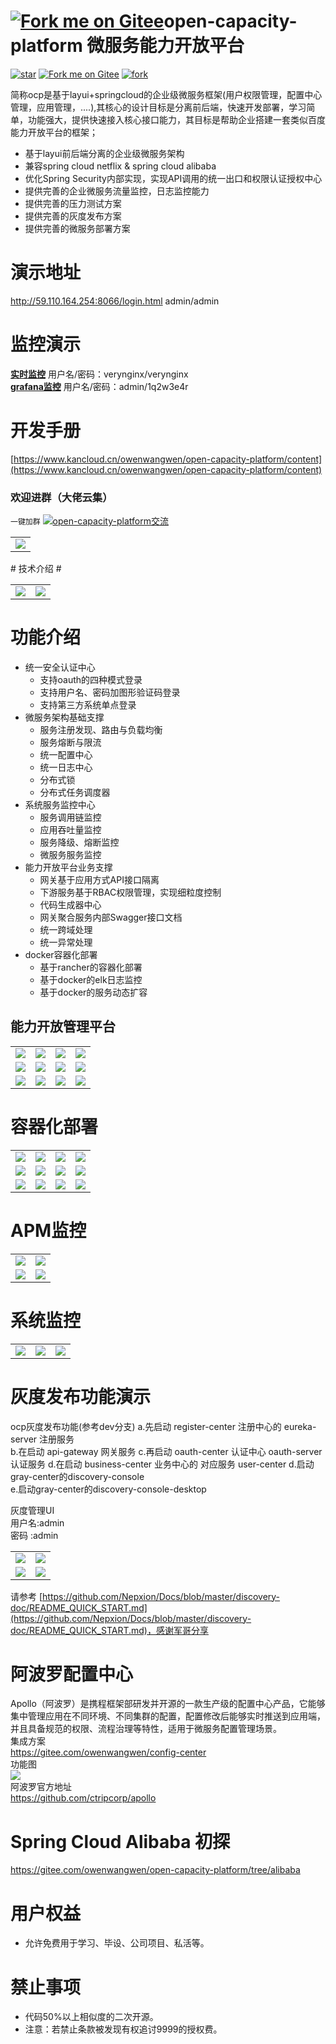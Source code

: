 # [![Fork me on Gitee](https://gitee.com/owenwangwen/open-capacity-platform/widgets/widget_5.svg)](https://gitee.com/owenwangwen/open-capacity-platform)open-capacity-platform 微服务能力开放平台 
[![star](https://gitee.com/owenwangwen/open-capacity-platform/badge/star.svg?theme=white)](https://gitee.com/owenwangwen/open-capacity-platform/stargazers)
[![Fork me on Gitee](https://gitee.com/owenwangwen/open-capacity-platform/widgets/widget_6.svg)](https://gitee.com/owenwangwen/open-capacity-platform)
[![fork](https://gitee.com/owenwangwen/open-capacity-platform/badge/fork.svg?theme=white)](https://gitee.com/owenwangwen/open-capacity-platform/members)

简称ocp是基于layui+springcloud的企业级微服务框架(用户权限管理，配置中心管理，应用管理，....),其核心的设计目标是分离前后端，快速开发部署，学习简单，功能强大，提供快速接入核心接口能力，其目标是帮助企业搭建一套类似百度能力开放平台的框架；  
- 基于layui前后端分离的企业级微服务架构  
- 兼容spring cloud netflix & spring cloud alibaba  
- 优化Spring Security内部实现，实现API调用的统一出口和权限认证授权中心  
- 提供完善的企业微服务流量监控，日志监控能力   
- 提供完善的压力测试方案  
- 提供完善的灰度发布方案  
- 提供完善的微服务部署方案       

# **演示地址** #
http://59.110.164.254:8066/login.html  admin/admin   


# **监控演示** #
<a target="_blank" href="http://106.13.3.200/verynginx/index.html">**实时监控**</a> 用户名/密码：verynginx/verynginx       
<a target="_blank" href="http://106.13.3.200:3000/#">**grafana监控**</a> 用户名/密码：admin/1q2w3e4r    

# 开发手册  
 [https://www.kancloud.cn/owenwangwen/open-capacity-platform/content](https://www.kancloud.cn/owenwangwen/open-capacity-platform/content)

### 欢迎进群（大佬云集）
`一键加群`
<a target="_blank" href="https://jq.qq.com/?_wv=1027&k=5JSjd5D"><img border="0" src="//pub.idqqimg.com/wpa/images/group.png" alt="open-capacity-platform交流" title="open-capacity-platform交流"></a>        
<table>
	<tr>
            <td><img src=https://images.gitee.com/uploads/images/2019/0604/143151_36a5c07e_869801.png "屏幕截图.png" />
	</tr>
</table>
# 技术介绍  #
<table>
	<tr>
		<td><img src="https://images.gitee.com/uploads/images/2019/0523/091013_fffdcf8b_869801.png "屏幕截图.png"></td>
		<td><img src="https://images.gitee.com/uploads/images/2019/0531/151440_a763b84e_869801.png "屏幕截图.png" ></td>
    </tr>
	
</table>

# **功能介绍** #  
- 统一安全认证中心
	- 支持oauth的四种模式登录
	- 支持用户名、密码加图形验证码登录
	- 支持第三方系统单点登录
- 微服务架构基础支撑
	- 服务注册发现、路由与负载均衡
	- 服务熔断与限流
	- 统一配置中心
	- 统一日志中心
	- 分布式锁
	- 分布式任务调度器
- 系统服务监控中心
	- 服务调用链监控 
	- 应用吞吐量监控 
	- 服务降级、熔断监控
	- 微服务服务监控
- 能力开放平台业务支撑
	- 网关基于应用方式API接口隔离
	- 下游服务基于RBAC权限管理，实现细粒度控制
	- 代码生成器中心  
	- 网关聚合服务内部Swagger接口文档
	- 统一跨域处理
	- 统一异常处理
- docker容器化部署
	- 基于rancher的容器化部署
	- 基于docker的elk日志监控
	- 基于docker的服务动态扩容 

## 能力开放管理平台   

<table>
	<tr>
        <td><img src="https://images.gitee.com/uploads/images/2019/0330/112405_4b826028_869801.png "屏幕截图.png"/></td>
        <td><img src="https://images.gitee.com/uploads/images/2019/0110/231916_74fcbc85_1441068.png"/></td>
        <td><img src="https://images.gitee.com/uploads/images/2019/0110/231924_0ab3f997_1441068.png"/></td>
        <td><img src="https://images.gitee.com/uploads/images/2019/0110/231924_0ab3f997_1441068.png"/></td>
    </tr>
    <tr>
        <td><img src="https://images.gitee.com/uploads/images/2019/0110/231923_4e42ff5d_1441068.png"/></td>
        <td><img src="https://images.gitee.com/uploads/images/2019/0329/212209_2ba53e32_869801.png "服务治理.png"/></td>
        <td><img src="https://images.gitee.com/uploads/images/2019/0126/125449_9b960f05_1147840.png"/></td>
        <td><img src="https://images.gitee.com/uploads/images/2019/0126/125449_baa02383_1147840.png"/></td>
    </tr>
    <tr>
        <td><img src="https://images.gitee.com/uploads/images/2019/0110/231932_6e2ce5f5_1441068.png"/></td>
        <td><img src="https://images.gitee.com/uploads/images/2019/0126/125449_7a3dec37_1147840.png"/></td>
        <td><img src="https://images.gitee.com/uploads/images/2019/0329/212515_6b74c76a_869801.png "屏幕截图.png"/></td>
        <td><img src="https://images.gitee.com/uploads/images/2019/0329/212356_27ecb030_869801.png "111.png"/></td>
    </tr>
</table>

# 容器化部署     
<table>
	<tr>
        <td><img src="https://images.gitee.com/uploads/images/2019/0126/125453_6682dba8_1147840.png"/></td>
        <td><img src="https://images.gitee.com/uploads/images/2019/0126/125453_3831567a_1147840.png"/></td>
        <td><img src="https://images.gitee.com/uploads/images/2019/0126/125454_b04fbc0d_1147840.png"/></td>
        <td><img src="https://images.gitee.com/uploads/images/2019/0126/125454_1f9ce4e8_1147840.png"/></td>
    </tr>
	<tr>
        <td><img src="https://images.gitee.com/uploads/images/2019/0126/125454_272e0e79_1147840.png"/></td>
        <td><img src="https://images.gitee.com/uploads/images/2019/0126/125455_0f0278dd_1147840.png"/></td>
        <td><img src="https://images.gitee.com/uploads/images/2019/0126/125455_05a5b463_1147840.png"/></td>
        <td><img src="https://images.gitee.com/uploads/images/2019/0126/125455_4827ecff_1147840.png"/></td>
    </tr>
    <tr>
        <td><img src="https://images.gitee.com/uploads/images/2019/0126/125456_7cf25a83_1147840.png"/></td>
        <td><img src="https://images.gitee.com/uploads/images/2019/0126/125456_bbac1fb9_1147840.png"/></td>
        <td><img src="https://images.gitee.com/uploads/images/2019/0126/125456_5c697b5f_1147840.png"/></td>
        <td><img src="https://images.gitee.com/uploads/images/2019/0126/125457_397161e8_1147840.png"/></td>
    </tr>
</table>
 
#  APM监控
<table>
	<tr>
        <td><img src="https://images.gitee.com/uploads/images/2019/0330/105610_52def254_869801.png "屏幕截图.png"/></td>
        <td><img src="https://images.gitee.com/uploads/images/2019/0330/105638_5c7ab9ac_869801.png "屏幕截图.png"/></td>
    </tr>
	<tr>
        <td><img src="https://images.gitee.com/uploads/images/2019/0330/105713_c9c94365_869801.png "屏幕截图.png"/></td>
        <td><img src="https://images.gitee.com/uploads/images/2019/0330/105736_ac478159_869801.png "屏幕截图.png"/></td>
    </tr>
     
</table>

# 系统监控 #
<table>
	<tr>
		<td><img src="https://images.gitee.com/uploads/images/2019/0523/085501_ee047496_869801.png "屏幕截图.png""/></td>
        <td><img src="https://images.gitee.com/uploads/images/2019/0401/230332_f777ea8d_869801.png "屏幕截图.png"/></td>
        <td><img src="https://images.gitee.com/uploads/images/2019/0401/230430_3eb6b5e0_869801.png "屏幕截图.png"/></td>
    </tr>
</table>

#  灰度发布功能演示   
 
ocp灰度发布功能(参考dev分支) 
a.先启动 register-center 注册中心的 eureka-server 注册服务  
b.在启动 api-gateway 网关服务 
c.再启动 oauth-center 认证中心 oauth-server 认证服务 
d.在启动 business-center 业务中心的 对应服务 user-center 
d.启动gray-center的discovery-console  
e.启动gray-center的discovery-console-desktop    
 
灰度管理UI  
用户名:admin      
密码  :admin  

<table>
	<tr>
        <td><img src="https://images.gitee.com/uploads/images/2019/0126/125451_c3b6224d_1147840.png"/></td>
        <td><img src="https://images.gitee.com/uploads/images/2019/0126/125450_b42073c5_1147840.png"/></td>
    </tr>
	<tr>
        <td><img src="https://images.gitee.com/uploads/images/2019/0126/125450_66e3a8db_1147840.png"/></td>
        <td><img src="https://images.gitee.com/uploads/images/2019/0126/125451_28b1bc41_1147840.png"/></td>
    </tr>
     
</table>

请参考
[https://github.com/Nepxion/Docs/blob/master/discovery-doc/README_QUICK_START.md](https://github.com/Nepxion/Docs/blob/master/discovery-doc/README_QUICK_START.md)，感谢军哥分享  

# 阿波罗配置中心
Apollo（阿波罗）是携程框架部研发并开源的一款生产级的配置中心产品，它能够集中管理应用在不同环境、不同集群的配置，配置修改后能够实时推送到应用端，并且具备规范的权限、流程治理等特性，适用于微服务配置管理场景。  
集成方案  
https://gitee.com/owenwangwen/config-center  
功能图  
![](https://images.gitee.com/uploads/images/2019/0525/185527_3e2e61a9_1441068.jpeg)   
阿波罗官方地址   
https://github.com/ctripcorp/apollo  

# Spring Cloud Alibaba 初探
https://gitee.com/owenwangwen/open-capacity-platform/tree/alibaba

# 用户权益 #
- 允许免费用于学习、毕设、公司项目、私活等。

# 禁止事项 #
- 代码50%以上相似度的二次开源。
- 注意：若禁止条款被发现有权追讨9999的授权费。


